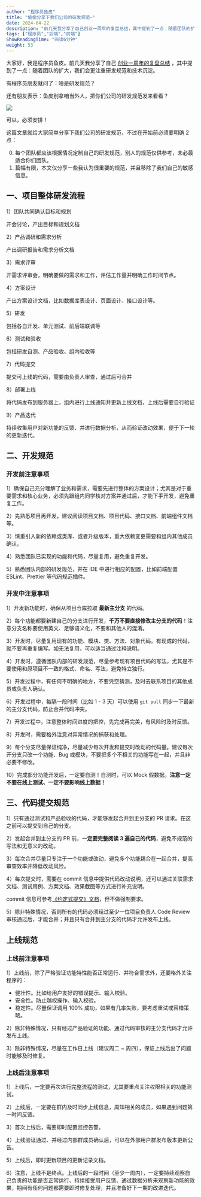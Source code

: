 ```yaml
---
author: "程序员鱼皮"
title: "偷偷分享下我们公司的研发规范~"
date: 2024-04-22
description: "前几天我分享了自己创业一周年的复盘总结，其中提到了一点：随着团队的扩大，我们会更注重研发规范和技术沉淀，今天就给大家分享下团队的研发规范。"
tags: ["程序员","后端","前端"]
ShowReadingTime: "阅读6分钟"
weight: 53
---
```

大家好，我是程序员鱼皮。前几天我分享了自己 [创业一周年的复盘总结](https://link.juejin.cn?target=https%3A%2F%2Fmp.weixin.qq.com%2Fs%2FPLlTO3xq6eheDJKUu9j4IA "https://mp.weixin.qq.com/s/PLlTO3xq6eheDJKUu9j4IA") ，其中提到了一点：随着团队的扩大，我们会更注重研发规范和技术沉淀。

有程序员朋友就问了：啥是研发规范？

还有朋友表示：鱼皮别拿咱当外人，把你们公司的研发规范发来看看？

![](https://p3-juejin.byteimg.com/tos-cn-i-k3u1fbpfcp/b893f19657bb4b16873badee4e2cba62~tplv-k3u1fbpfcp-jj-mark:3024:0:0:0:q75.awebp#?w=514&h=318&s=144257&e=png&b=fafafa)

可以，必须安排！

这篇文章就给大家简单分享下我们公司的研发规范，不过在开始前必须要明确 2 点：

0.  每个团队都应该根据情况定制自己的研发规范，别人的规范仅供参考，未必最适合你们团队。
1.  篇幅有限，本文仅分享一些我认为很重要的规范，并且移除了我们自己的敏感信息。

一、项目整体研发流程
----------

1）团队共同确认目标和规划

开会讨论，产出目标和规划文档

2）产品调研和需求分析

产出调研报告和需求分析文档

3）需求评审

开需求评审会，明确要做的需求和工作，评估工作量并明确工作时间节点。

4）方案设计

产出方案设计文档，比如数据库表设计、页面设计、接口设计等。

5）研发

包括各自开发、单元测试、前后端联调等

6）测试和验收

包括研发自测、产品验收、组内验收等

7）代码提交

提交可上线的代码，需要由负责人审查，通过后可合并

8）部署上线

将代码发布到服务器上，组内进行上线通知并更新上线文档，上线后需要自行验证

9）产品迭代

持续收集用户对新功能的反馈、并进行数据分析，从而验证改动效果，便于下一轮的更新迭代。

二、开发规范
------

### 开发前注意事项

1）确保自己充分理解了业务和需求，需要先进行整体的方案设计；尤其是对于重要需求和核心业务，必须先跟组内同学核对方案并通过后，才能下手开发，避免重复工作。

2）先熟悉项目再开发，建议阅读项目文档、项目代码、接口文档、前端组件文档等。

3）慎重引入新的依赖或类库、或者升级版本，重大依赖变更需要和组内其他成员确认。

4）熟悉团队已实现的功能和代码，尽量复用，避免重复开发。

5）熟悉团队内部的研发规范，并在 IDE 中进行相应的配置，比如前端配置 ESLint、Prettier 等代码规范插件。

### 开发中注意事项

1）开发新功能时，确保从项目仓库拉取 **最新主分支** 的代码。

2）每个功能都要新建自己的分支进行开发，**千万不要直接修改主分支的代码**！注意分支名称要使用英文、足够语义化，不要和其他人的混淆。

3）开发时，尽量复用现有的功能、模块、类、方法、对象代码。有现成的代码，就不要再重复编写。如无法复用，可以适当通过注释说明。

4）开发时，遵循团队内部的研发规范，尽量参考现有项目代码的写法，尤其是不要使用和原项目不一致的格式、命名、写法，避免特立独行。

5）开发过程中，有任何不明确的地方，不要凭空猜测，及时去联系项目的其他成员或负责人确认。

6）开发过程中，每隔一段时间（比如 1 - 3 天）可以使用 `git pull` 同步一下最新的主分支代码，防止合并代码冲突。

7）开发过程中，注意整体时间进度的把控，先完成再完美，有风险时及时反馈。

8）开发时，需要格外注意对异常情况的捕获和处理。

9）每个分支尽量保证纯净，尽量减少每次开发和提交时改动的代码量。建议每次开分支只改一个功能、Bug 或模块，不要把多个不相关的功能写在一起，并且非必要不修改。

10）完成部分功能开发后，一定要自测！自测时，可以 Mock 假数据。**注意一定不要在线上测试、一定不要影响线上数据！**

三、代码提交规范
--------

1）只有通过测试和产品验收的代码，才能够发起合并到主分支的 PR 请求。在这之前可以提交到自己的分支。

2）发起合并到主分支的 PR 前，**一定要完整阅读 3 遍自己的代码**，避免不规范的写法和无意义的改动。

3）每次合并尽量只专注于一个功能或改动，避免多个功能耦合在一起合并，提高审查效率并降低改动风险。

4）每次提交时，需要在 commit 信息中提供代码改动说明，还可以通过关联需求文档、测试用例、方案文档、效果截图等方式进行补充说明。

commit 信息可参考[《约定式提交》文档](https://link.juejin.cn?target=https%3A%2F%2Fwww.conventionalcommits.org%2Fzh-hans%2Fv1.0.0%2F "https://www.conventionalcommits.org/zh-hans/v1.0.0/")，但不做强制要求。

5）除非特殊情况，否则所有的代码必须经过至少一位项目负责人 Code Review 审核通过后，才能合并；并且只有合并到主分支的代码才允许发布上线。

上线规范
----

### 上线前注意事项

1）上线前，除了严格验证功能特性能否正常运行、并符合需求外，还要格外关注程序的：

*   健壮性。比如给用户友好的错误提示、输入校验。
*   安全性。防止越权操作、输入校验。
*   稳定性。尽量保证调用 100% 成功，如果有几率失败，要考虑重试或容错策略。

2）除非特殊情况，只有经过产品验证的功能、通过代码审核的主分支代码才允许发布上线。

3）除非特殊情况，尽量在工作日上线（建议周二 ~ 周四），保证上线后出了问题时能够及时修复。

### 上线后注意事项

1）上线后，一定要再次进行完整流程的测试，尤其要重点关注权限相关的功能测试。

2）上线后，一定要在群内及时同步上线信息，周知相关的成员，如果遇到问题第一时间反馈。

3）首次上线后，需要即时配置监控告警。

4）上线验证通过、并经过内部群成员确认后，可以在外部用户群发布版本更新公告。

5）上线后，即时更新项目的更新记录文档。

6）注意，上线不是终点。上线后的一段时间（至少一周内），一定要持续观察自己负责的功能是否正常运行、持续接受用户反馈、通过数据分析来观察新功能的效果，期间有任何问题都需要即时修复处理，并且准备好下一期的改进迭代。